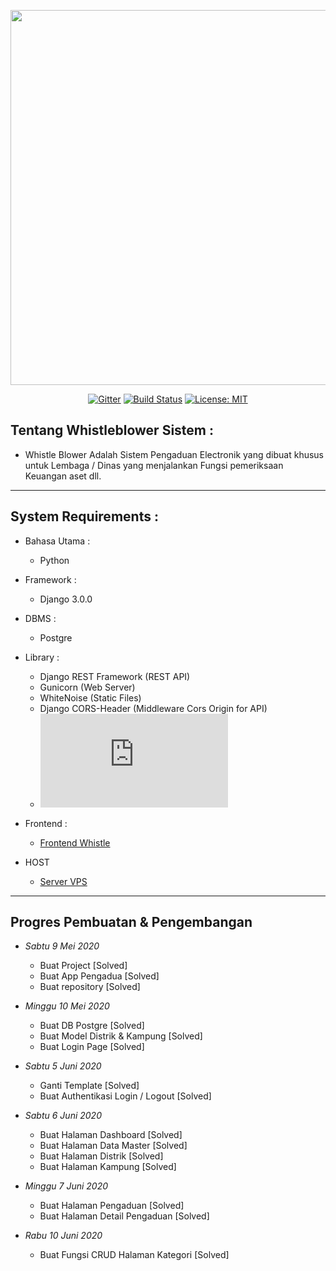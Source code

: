 <p align="center"><img src="https://live.staticflickr.com/65535/49873465473_ac1790f091_b.jpg" width="600px"></p>

<p align="center">
  <a href="https://gitter.im/jayapura_django/community?utm_source=badge&utm_medium=badge&utm_campaign=pr-badge"><img src="https://badges.gitter.im/jayapura_django/community.svg" alt="Gitter" target="_blank"></a>
  <a href="https://github.com/Ekhel/whistleblower/actions"><img src="https://github.com/Ekhel/whistleblower/workflows/Production%20Server/badge.svg" alt="Build Status" target="_blank"></a>
  <a href="https://github.com/Ekhel/whistleblower/blob/master/LICENSE"><img src="https://img.shields.io/badge/License-MIT-green.svg" alt="License: MIT" target="_blank"></a>
</p>

## Tentang Whistleblower Sistem :
  - Whistle Blower Adalah Sistem Pengaduan Electronik yang dibuat khusus untuk Lembaga / Dinas
  yang menjalankan Fungsi pemeriksaan Keuangan aset dll.

  ----------------------------------------------------------------------------------------------------------------------

## System Requirements :
* Bahasa Utama :
  - Python

* Framework :
  - Django 3.0.0

* DBMS :
  - Postgre

* Library :
  - Django REST Framework (REST API)
  - Gunicorn (Web Server)
  - WhiteNoise (Static Files)
  - Django CORS-Header (Middleware Cors Origin for API)
  - ![requirements](https://github.com/Ekhel/whistleblower/blob/master/requirements.txt)

* Frontend :
  - [Frontend Whistle]()

* HOST
  - [Server VPS]()

-----------------------------------------------------------------------------------------------------------------------

## Progres Pembuatan & Pengembangan 

* *Sabtu 9 Mei 2020*
  - Buat Project [Solved]
  - Buat App Pengadua [Solved]
  - Buat repository [Solved]

* *Minggu 10 Mei 2020*
  - Buat DB Postgre [Solved]
  - Buat Model Distrik & Kampung [Solved]
  - Buat Login Page [Solved]

* *Sabtu 5 Juni 2020*
  - Ganti Template [Solved]
  - Buat Authentikasi Login / Logout [Solved]

* *Sabtu 6 Juni 2020*
  - Buat Halaman Dashboard [Solved]
  - Buat Halaman Data Master [Solved]
  - Buat Halaman Distrik [Solved]
  - Buat Halaman Kampung [Solved]

* *Minggu 7 Juni 2020*
  - Buat Halaman Pengaduan [Solved]
  - Buat Halaman Detail Pengaduan [Solved]

* *Rabu 10 Juni 2020*
  - Buat Fungsi CRUD Halaman Kategori [Solved]  

